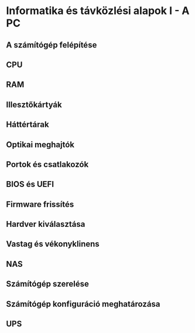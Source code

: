 # Informatika és távközlési alapok I - A PC

## A számítógép felépítése

## CPU

## RAM

## Illesztőkártyák

## Háttértárak

## Optikai meghajtók

## Portok és csatlakozók

## BIOS és UEFI

## Firmware frissítés

## Hardver kiválasztása

## Vastag és vékonyklinens

## NAS

## Számítógép szerelése

## Számítógép konfiguráció meghatározása

## UPS
